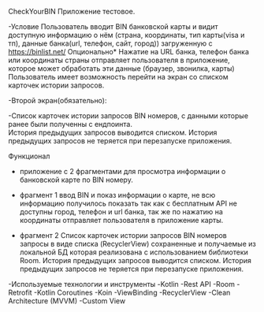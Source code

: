 CheckYourBIN
Приложение тестовое.

-Условие 
Пользователь вводит BIN банковской карты и видит доступную информацию о нём (страна, координаты, тип карты(visa и тп),
данные банка(url, телефон, сайт, город)) загруженную с https://binlist.net/ 
Опционально* 
Нажатие на URL банка, телефон банка или координаты страны отправляет пользователя в приложение, 
которое может обработать эти данные (браузер, звонилка, карты)  
Пользователь имеет возможность перейти на экран со списком карточек истории запросов. 
 
-Второй экран(обязательно): 
 
-Список карточек истории запросов BIN номеров, 
с данными которые ранее были полученны с ендпоинта.  
История предыдущих запросов выводится списком. 
История предыдущих запросов не теряется при перезапуске приложения. 
 
Функционал
- приложение с 2 фрагментами для просмотра информации о банковской карте
  по BIN номеру.
   
- фрагмент 1 ввод BIN и показ информации о карте,
  не всю информацию получилось показать так как с бесплатным API
  не доступны город, телефон и url банка, так же по нажатию на координаты
  отправляет пользователя в приложение карты.
  
- фрагмент 2 Список карточек истории запросов BIN номеров
  запросы в виде списка (RecyclerView) сохраненные и получаемые из
  локальной БД которая реализована с использованием библиотеки Room.
  История предыдущих запросов выводится списком. 
  История предыдущих запросов не теряется при перезапуске приложения. 
  

-Используемые технологии и инструменты
-Kotlin
-Rest API
-Room
-Retrofit
-Kotlin Coroutines
-Koin
-ViewBinding
-RecyclerView
-Clean Architecture (MVVM)
-Custom View

